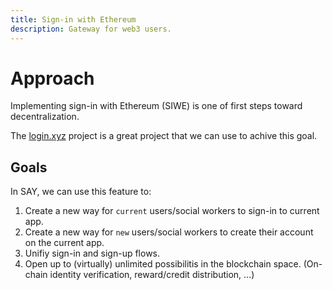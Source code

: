 ```yaml
---
title: Sign-in with Ethereum
description: Gateway for web3 users.
---
```


# Approach

Implementing sign-in with Ethereum (SIWE) is one of first steps toward decentralization.

The [login.xyz](https://login.xyz) project is a great project that we can use to achive this goal.

## Goals

In SAY, we can use this feature to:

1. Create a new way for `current` users/social workers to sign-in to current app.
2. Create a new way for `new` users/social workers to create their account on the current app.
3. Unifiy sign-in and sign-up flows.
4. Open up to (virtually) unlimited possibilitis in the blockchain space. (On-chain identity verification, reward/credit distribution, ...)
